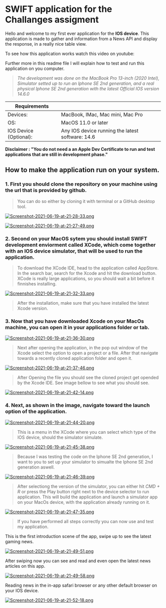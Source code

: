# SWIFT application for the Challanges assigment


Hello and welcome to my first ever application for the __IOS device__. 
This application is made to gather and information from a News API and display the response, 
in a really nice table view. 

To see how this application works watch this video on youtube: 


Further more in this readme file I will explain how to test and run this application on you computer.

> *The development was done on the MacBook Pro 13-inch (2020 Intel), 
> Simulator setted up to run an Iphone SE 2nd generation, and a real physical 
> Iphone SE 2nd generation with the latest Official IOS version 14.6.0*

| Requirements| |
| ----------- | ----------- |
| Devices:     | MacBook, IMac, Mac mini, Mac Pro |
| OS:  | MacOS 11.0 or later  |
|IOS Device (Optional):| Any IOS device running the latest software: 14.6 |


__Disclaimer : "You do not need a an Apple Dev Certificate to run and test applications that are still in development phase."__

## How to make the application run on your system. 

### 1. First you should clone the repository on your machine using the url that is provided by github.
 
> You can do so either by cloning it with terminal or a GitHub desktop tool. 
> 
[![Screenshot-2021-06-19-at-21-28-33.png](https://i.postimg.cc/dVKnkn89/Screenshot-2021-06-19-at-21-28-33.png)](https://postimg.cc/dL4Gg2N7)

[![Screenshot-2021-06-19-at-21-27-49.png](https://i.postimg.cc/Dzvg5ZpJ/Screenshot-2021-06-19-at-21-27-49.png)](https://postimg.cc/bZ5kwzhp)

### 2. Second on your MacOS sytem you should install SWIFT development enviorment called XCode, which come together with an IOS device simulator, that will be used to run the application.
 
> To download the XCode IDE, head to the application called AppStore. In the search bar, search for the Xcode 
> and hit the download button. XCode is really large applications, so you should wait a bit before it finnishes installing. 

[![Screenshot-2021-06-19-at-21-32-33.png](https://i.postimg.cc/XJ30swSK/Screenshot-2021-06-19-at-21-32-33.png)](https://postimg.cc/XZ2hJBvX)

> After the installation, make sure that you have installed the latest Xcode version.

### 3. Now that you have downloaded Xcode on your MacOs machine, you can open it in your applications folder or tab.

[![Screenshot-2021-06-19-at-21-36-30.png](https://i.postimg.cc/dVvpPJSv/Screenshot-2021-06-19-at-21-36-30.png)](https://postimg.cc/rKnQ52kY)

> Next after opening the application, in the pop out window of the Xcode select the option to open a project or a file. 
> After that navigate towards a recently cloned application folder and open it.

[![Screenshot-2021-06-19-at-21-37-46.png](https://i.postimg.cc/Dwjgjh9x/Screenshot-2021-06-19-at-21-37-46.png)](https://postimg.cc/zyhKvsXh)

> After Opening the file you should see the cloned project get opended by the Xcode IDE. See image bellow to see what you should see.

[![Screenshot-2021-06-19-at-21-42-14.png](https://i.postimg.cc/YSxpKXxD/Screenshot-2021-06-19-at-21-42-14.png)](https://postimg.cc/3ydM2FV2)

### 4. Next, as shown in the image, navigate toward the launch option of the application.

[![Screenshot-2021-06-19-at-21-44-20.png](https://i.postimg.cc/GpMmT7s8/Screenshot-2021-06-19-at-21-44-20.png)](https://postimg.cc/947hvBbC)

>This is a menu in the XCode where you can select which type of the IOS device, should the simulator simulate.

[![Screenshot-2021-06-19-at-21-45-38.png](https://i.postimg.cc/dQZVD9Q3/Screenshot-2021-06-19-at-21-45-38.png)](https://postimg.cc/14PQjwq1)

>Because I was testing the code on the Iphone SE 2nd generation, I want to you to set up your simulator to simualte the
>Iphone SE 2nd generation aswell. 

[![Screenshot-2021-06-19-at-21-46-39.png](https://i.postimg.cc/y6R77YnS/Screenshot-2021-06-19-at-21-46-39.png)](https://postimg.cc/K4m6Nb6Z)

>After selectiong the version of the simulator, you can either hit *CMD + R* or press the Play button right next to the 
>device selector to run application. This will build the application and launch a simulator app on your MacOs device, 
>with the application already running on it. 

[![Screenshot-2021-06-19-at-21-47-35.png](https://i.postimg.cc/Rhx5WKGJ/Screenshot-2021-06-19-at-21-47-35.png)](https://postimg.cc/G8KSNBWb)

>If you have performed all steps correctly you can now use and test my application. 

This is the first introduction scene of the app, swipe up to see the latest gaming news.

[![Screenshot-2021-06-19-at-21-49-51.png](https://i.postimg.cc/Znxg0gCX/Screenshot-2021-06-19-at-21-49-51.png)](https://postimg.cc/2L3TK0dx)

After swiping now you can see and read and even open the latest news articles on this app. 

[![Screenshot-2021-06-19-at-21-49-58.png](https://i.postimg.cc/kGqYrcfs/Screenshot-2021-06-19-at-21-49-58.png)](https://postimg.cc/472QVzCH)

Reading news in the in-app safari browser or any other default browser on your IOS device.

[![Screenshot-2021-06-19-at-21-52-18.png](https://i.postimg.cc/6pgH6wMy/Screenshot-2021-06-19-at-21-52-18.png)](https://postimg.cc/WdmmXRLv)

